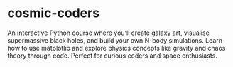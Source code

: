 # cosmic-coders
An interactive Python course where you’ll create galaxy art, visualise supermassive black holes, and build your own N-body simulations. Learn how to use matplotlib and explore physics concepts like gravity and chaos theory through code. Perfect for curious coders and space enthusiasts.

